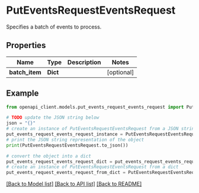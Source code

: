 # PutEventsRequestEventsRequest

Specifies a batch of events to process.

## Properties

Name | Type | Description | Notes
------------ | ------------- | ------------- | -------------
**batch_item** | **Dict** |  | [optional] 

## Example

```python
from openapi_client.models.put_events_request_events_request import PutEventsRequestEventsRequest

# TODO update the JSON string below
json = "{}"
# create an instance of PutEventsRequestEventsRequest from a JSON string
put_events_request_events_request_instance = PutEventsRequestEventsRequest.from_json(json)
# print the JSON string representation of the object
print(PutEventsRequestEventsRequest.to_json())

# convert the object into a dict
put_events_request_events_request_dict = put_events_request_events_request_instance.to_dict()
# create an instance of PutEventsRequestEventsRequest from a dict
put_events_request_events_request_from_dict = PutEventsRequestEventsRequest.from_dict(put_events_request_events_request_dict)
```
[[Back to Model list]](../README.md#documentation-for-models) [[Back to API list]](../README.md#documentation-for-api-endpoints) [[Back to README]](../README.md)



